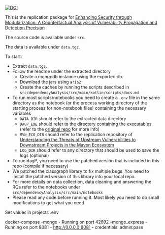 [![DOI](https://zenodo.org/badge/DOI/10.5281/zenodo.13381698.svg)](https://zenodo.org/doi/10.5281/zenodo.13381698)


This is the replication package for [Enhancing Security through Modularization: A Counterfactual Analysis of Vulnerability Propagation and Detection Precision](https://conf.researchr.org/details/scam-2024/SCAM-2024-research-track/13/Enhancing-Security-through-Modularization-A-Counterfactual-Analysis-of-Vulnerability)


The source code is available under `src`.

The data is available under `data.tgz`.

To start:
- Extract `data.tgz`.
- Follow the readme under the extracted directory
    - Create a mongodb instance using the exported db.
    - Download the jars using `aria2`
    - Create the caches by running the scripts described in `src/dependencyAnalysis/src/main/kotlin/scripts/docs.md`
- To run most scripts/notebooks you need to create a `.env` file in the same directory as the notebook (or the process working directory of the starting process for non-notebook files) containing the necessary variables
  - `DATA_DIR` should refer to the extracted data directory
  - `DAGP_EXE` should refer to the directory containing the executables (refer to the [original repo](https://github.com/GT-TDAlab/dagP) for more info)
  - `MVN_ECO_DIR` should refer to the replication repository of [Understanding the Threats of Upstream Vulnerabilities to Downstream Projects in the Maven Ecosystem](https://dl.acm.org/doi/abs/10.1109/ICSE48619.2023.00095)
  - `LOG_DIR` should refer to any directory that should be used to save the logs (optional)
- To run dagP, you need to use the patched version that is included in this repo (compile if necessary)
- We patched the classgraph library to fix multiple bugs. You need to install the patched version of this library into your local repo.
- For more details on data collection, data cleaning and answering the RQs refer to the notebooks under `src/dependencyAnalysis/src/main/notebooks`
- Please read any code before running it. Most likely you need to do small modifications to get what you need.

Set values in projects .env

docker-compose
  -mongo
    - Running on port 42692
  -mongo_express
    - Running on port 8081
    - http://0.0.0.0:8081
    - credentials: admin:pass